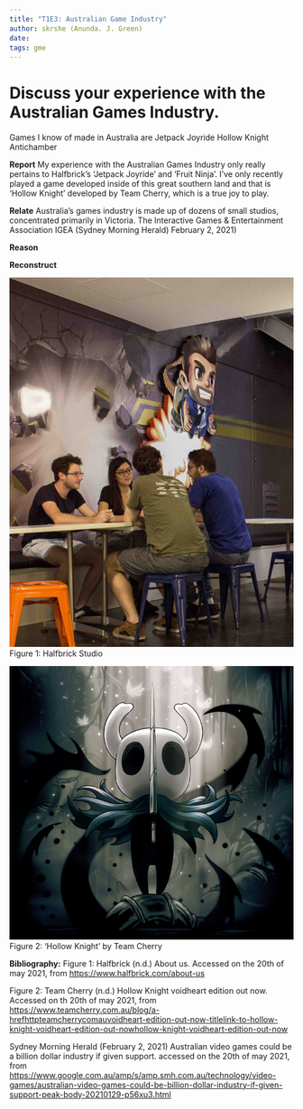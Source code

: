 ```yaml
---
title: "T1E3: Australian Game Industry"
author: skrshe (Anunda. J. Green)
date:
tags: gme
---
```


# Discuss your experience with the Australian Games Industry.
Games I know of made in Australia are
Jetpack Joyride
Hollow Knight
Antichamber

**Report**
My experience with the Australian Games Industry only really pertains to Halfbrick’s ‘Jetpack Joyride’  and ‘Fruit Ninja’. I’ve only recently played a game developed inside of this great southern land and that is ‘Hollow Knight’ developed  by Team Cherry, which is a true joy to play.

**Relate**
Australia’s games industry is made up of dozens of small studios, concentrated primarily in Victoria. The Interactive Games & Entertainment Association IGEA (Sydney Morning Herald)  February 2, 2021)

**Reason**

**Reconstruct**


![halfbrick](res/halfbrick.jpg)
Figure 1: Halfbrick Studio

![hollowknight](res/hollowknight.png)
Figure 2: ‘Hollow Knight’ by Team Cherry

**Bibliography:**
Figure 1:
Halfbrick (n.d.) About us. Accessed on the 20th of may 2021, from
https://www.halfbrick.com/about-us

Figure 2:
Team Cherry (n.d.)  Hollow Knight voidheart edition out now. Accessed on th 20th of may 2021, from
https://www.teamcherry.com.au/blog/a-hrefhttpteamcherrycomauvoidheart-edition-out-now-titlelink-to-hollow-knight-voidheart-edition-out-nowhollow-knight-voidheart-edition-out-now

Sydney Morning Herald (February 2, 2021) Australian video games could be a billion dollar industry if  given support. accessed on  the 20th of may 2021, from https://www.google.com.au/amp/s/amp.smh.com.au/technology/video-games/australian-video-games-could-be-billion-dollar-industry-if-given-support-peak-body-20210129-p56xu3.html




